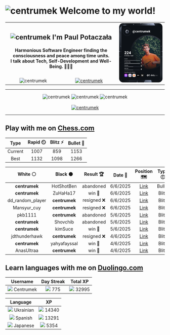 <h1>
  <img
    src="https://emojis.slackmojis.com/emojis/images/1531849430/4246/blob-sunglasses.gif"
    width="30"
    alt="centrumek"
  />
  Welcome to my world!
</h1>

<table>
  <tbody>
    <tr>
      <td align="center" width="70%" colspan="2">
        <h2>
          <img
            src="https://raw.githubusercontent.com/MartinHeinz/MartinHeinz/master/wave.gif"
            width="30px"
            alt="centrumek"
          />
          I'm Paul Potaczała
        </h2>
        <h4>
          Harmonious Software Engineer finding the consciousness and peace among time units.
          <br/>
          I talk about Tech, Self-Development and Well-Being. 🌿🧘🚀
        </h4>
      </td>
      <td width="30%" rowspan="2">
        <a href="https://app.daily.dev/centrumek">
          <img
            src="./devcard.svg"
            alt="centrumek"
          />
        </a>
      </td>
    </tr>
    <tr align="center">
      <td>
        <img
          src="https://komarev.com/ghpvc/?username=centrumek&label=visitors&color=0e75b6&style=flat"
          alt="centrumek"
        >
      </td>
      <td>
        <a href="https://stackoverflow.com/users/14496012/centrumek">
          <img
            src="https://stackoverflow.com/users/flair/14496012.png?theme=dark"
            alt="centrumek"
          >
        </a>
      </td>
    </tr>
  </tbody>
</table>

---
<div align="center">
  <img 
    src="https://github-readme-stats.vercel.app/api?username=centrumek&show_icons=true&count_private=true&theme=dark&hide_border=true&hide=issues,contribs&bg_color=00000000"
    alt="centrumek"
  />
  <img
    src="https://github-readme-stats.vercel.app/api/top-langs/?username=centrumek&layout=compact&hide_border=true&theme=dark&bg_color=00000000&langs_count=6&exclude_repo=air-statistic-app"
    alt="centrumek"
  />
  <img 
    src="https://github-readme-streak-stats.herokuapp.com?user=centrumek&theme=dark&hide_border=true&background=FFFFFF00"
    alt="centrumek"
  />
  <br/>
  <br/>
  <a href="https://www.buymeacoffee.com/centrumek">
    <img
      src="https://cdn.buymeacoffee.com/buttons/v2/default-orange.png"
      height="50"
      width="210"
      alt="centrumek"
    />
  </a>
</div>

---

## Play with me on [Chess.com](https://www.chess.com/member/centrumek)

<div align="center">
<!--START_SECTION:chessStats-->
<!-- Automatically generated with https://github.com/Balastrong/chess-stats-action -->

| Type | Rapid ⏲️ | Blitz ⚡ | Bullet 🔫 |
|:---:|:---:|:---:|:---:|
| Current | 1007 | 859 | 1153 |
| Best | 1132 | 1098 | 1266 |

| White ⚪ | Black ⚫ | Result 🏆 | Date 📅 | Position 🗺️ | Type 🕕 |
|:---:|:---:|:---:|:---:|:---:|:---:|
| **centrumek** | HotShotBen | abandoned  | 6/6/2025 | <a href="http://www.ee.unb.ca/cgi-bin/tervo/fen.pl?select=8/p1k2pp1/p1p1p3/8/2P3K1/B1b5/8/8 w - - 0 37">Link</a> | Bullet |
| **centrumek** | ZuHaHa17 | win 🥇 | 6/6/2025 | <a href="http://www.ee.unb.ca/cgi-bin/tervo/fen.pl?select=8/ppp5/6P1/3kQ3/5P2/1Pp1Pb2/P1P4R/R1B1K3 b - - 0 33">Link</a> | Blitz |
| dd_random_player | **centrumek** | resigned ❌ | 6/6/2025 | <a href="http://www.ee.unb.ca/cgi-bin/tervo/fen.pl?select=1k1Q4/8/5p2/pPp1p3/P1PbPp2/5P2/4K3/8 b - - 0 54">Link</a> | Blitz |
| Mansyur_cuy | **centrumek** | resigned ❌ | 6/6/2025 | <a href="http://www.ee.unb.ca/cgi-bin/tervo/fen.pl?select=8/8/8/1b5R/1rk3PP/5P2/6K1/8 b - - 0 47">Link</a> | Blitz |
| pkb1111 | **centrumek** | abandoned  | 5/6/2025 | <a href="http://www.ee.unb.ca/cgi-bin/tervo/fen.pl?select=3r4/1k6/3p2p1/p2Q1p1p/P7/2P1P2P/5PP1/6K1 b - - 1 31">Link</a> | Blitz |
| **centrumek** | Shovchib | abandoned  | 5/6/2025 | <a href="http://www.ee.unb.ca/cgi-bin/tervo/fen.pl?select=r3k2r/2p2ppp/b4n2/p2pp3/N1P5/PPNP1Pq1/5b2/R1B1KR2 w Qkq - 0 18">Link</a> | Blitz |
| **centrumek** | kimSuce | win 🥇 | 5/6/2025 | <a href="http://www.ee.unb.ca/cgi-bin/tervo/fen.pl?select=5r2/2p4k/1p5p/1P4N1/q7/6RR/3N2K1/8 b - - 1 40">Link</a> | Blitz |
| jdthunderhawk | **centrumek** | resigned ❌ | 4/6/2025 | <a href="http://www.ee.unb.ca/cgi-bin/tervo/fen.pl?select=1r6/1PR3R1/8/8/5P2/1kP3KP/7P/3N4 b - f3 0 45">Link</a> | Blitz |
| **centrumek** | yahyafayssal | win 🥇 | 4/6/2025 | <a href="http://www.ee.unb.ca/cgi-bin/tervo/fen.pl?select=r3r1k1/p1P5/R4Q1p/3p2p1/3Pp3/4P1P1/2P3BP/2B3K1 b - - 0 34">Link</a> | Blitz |
| AnasUltraa | **centrumek** | win 🥇 | 4/6/2025 | <a href="http://www.ee.unb.ca/cgi-bin/tervo/fen.pl?select=1N5r/4bppk/p1Rp3p/8/4n3/4B2P/P4PP1/R5K1 w - - 1 21">Link</a> | Blitz |

<!--END_SECTION:chessStats-->
</div>

## Learn languages with me on [Duolingo.com](https://www.duolingo.com/profile/Centrumek)

<div align="center">
<!--START_SECTION:duolingoStats-->
<!-- Automatically generated with https://github.com/centrumek/duolingo-readme-stats-->

| Username | Day Streak | Total XP |
|:---:|:---:|:---:|
| <img src="https://raw.githubusercontent.com/centrumek/duolingo-readme-stats/main/assets/duolingo.png" height="12"> Centrumek | <img src="https://raw.githubusercontent.com/centrumek/duolingo-readme-stats/main/assets/streakinactive.svg" height="12"> 775 | <img src="https://raw.githubusercontent.com/centrumek/duolingo-readme-stats/main/assets/xp.svg" height="12"> 32995 | <img src="https://raw.githubusercontent.com/centrumek/duolingo-readme-stats/main/assets/xp.svg" height="12"> 0 |

| Language | XP |
|:---:|:---:|
| <img src="https://raw.githubusercontent.com/centrumek/duolingo-readme-stats/main/assets/langs/ukrainian.svg" height="12"> Ukrainian | <img src="https://raw.githubusercontent.com/centrumek/duolingo-readme-stats/main/assets/xp.svg" height="12"> 14340 |
| <img src="https://raw.githubusercontent.com/centrumek/duolingo-readme-stats/main/assets/langs/spanish.svg" height="12"> Spanish | <img src="https://raw.githubusercontent.com/centrumek/duolingo-readme-stats/main/assets/xp.svg" height="12"> 13291 |
| <img src="https://raw.githubusercontent.com/centrumek/duolingo-readme-stats/main/assets/langs/japanese.svg" height="12"> Japanese | <img src="https://raw.githubusercontent.com/centrumek/duolingo-readme-stats/main/assets/xp.svg" height="12"> 5354 |

<!--END_SECTION:duolingoStats-->
</div>
<!--
**centrumek/centrumek** is a ✨ _special_ ✨ repository because its `README.md` (this file) appears on your GitHub profile.

Here are some ideas to get you started:

- 🔭 I’m currently working on ...
- 🌱 I’m currently learning ...
- 👯 I’m looking to collaborate on ...
- 🤔 I’m looking for help with ...
- 💬 Ask me about ...
- 📫 How to reach me: ...
- 😄 Pronouns: ...
- ⚡ Fun fact: ...
-->
